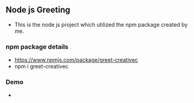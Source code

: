 ## Node js Greeting

- This is the node js project which utilized the npm package created by me.

### npm package details

- https://www.npmjs.com/package/greet-creativec
- npm i greet-creativec

### Demo

-
